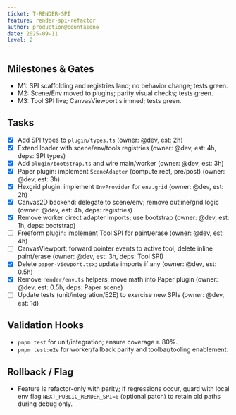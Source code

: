 ```yaml
---
ticket: T-RENDER-SPI
feature: render-spi-refactor
author: production@countasone
date: 2025-09-11
level: 2
---
```


## Milestones & Gates

- M1: SPI scaffolding and registries land; no behavior change; tests green.
- M2: Scene/Env moved to plugins; parity visual checks; tests green.
- M3: Tool SPI live; CanvasViewport slimmed; tests green.

## Tasks

- [x] Add SPI types to `plugin/types.ts` (owner: @dev, est: 2h)
- [x] Extend loader with scene/env/tools registries (owner: @dev, est: 4h, deps: SPI types)
- [x] Add `plugin/bootstrap.ts` and wire main/worker (owner: @dev, est: 3h)
- [x] Paper plugin: implement `SceneAdapter` (compute rect, pre/post) (owner: @dev, est: 3h)
- [x] Hexgrid plugin: implement `EnvProvider` for `env.grid` (owner: @dev, est: 2h)
- [x] Canvas2D backend: delegate to scene/env; remove outline/grid logic (owner: @dev, est: 4h, deps: registries)
- [x] Remove worker direct adapter imports; use bootstrap (owner: @dev, est: 1h, deps: bootstrap)
- [ ] Freeform plugin: implement Tool SPI for paint/erase (owner: @dev, est: 4h)
- [ ] CanvasViewport: forward pointer events to active tool; delete inline paint/erase (owner: @dev, est: 3h, deps: Tool SPI)
- [x] Delete `paper-viewport.tsx`; update imports if any (owner: @dev, est: 0.5h)
- [x] Remove `render/env.ts` helpers; move math into Paper plugin (owner: @dev, est: 0.5h, deps: Paper scene)
- [ ] Update tests (unit/integration/E2E) to exercise new SPIs (owner: @dev, est: 1d)

## Validation Hooks

- `pnpm test` for unit/integration; ensure coverage ≥ 80%.
- `pnpm test:e2e` for worker/fallback parity and toolbar/tooling enablement.

## Rollback / Flag

- Feature is refactor-only with parity; if regressions occur, guard with local env flag `NEXT_PUBLIC_RENDER_SPI=0` (optional patch) to retain old paths during debug only.
